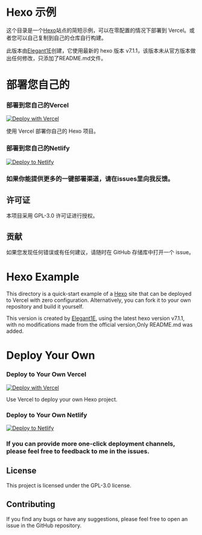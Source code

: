 # Hexo 示例

这个目录是一个[Hexo](https://hexo.io/)站点的简短示例，可以在零配置的情况下部署到 Vercel。或者您可以自己复制到自己的仓库自行构建。

此版本由[Elegant1E](https://github.com/Elegant1E)创建，它使用最新的 hexo 版本 v7.1.1，该版本未从官方版本做出任何修改，只添加了README.md文件。

# 部署您自己的

### 部署到您自己的Vercel

[![Deploy with Vercel](https://vercel.com/button)](https://vercel.com/import/project?template=https://github.com/Elegant1E/hexo-example)

使用 Vercel 部署你自己的 Hexo 项目。

### 部署到您自己的Netlify

[![Deploy to Netlify](https://www.netlify.com/img/deploy/button.svg)](https://app.netlify.com/start/deploy?repository=https://github.com/Elegant1E/hexo-example)

### 如果你能提供更多的一键部署渠道，请在issues里向我反馈。

## 许可证

本项目采用 GPL-3.0 许可证进行授权。

## 贡献

如果您发现任何错误或有任何建议，请随时在 GitHub 存储库中打开一个 issue。

# Hexo Example

This directory is a quick-start example of a [Hexo](https://hexo.io/) site that can be deployed to Vercel with zero configuration. Alternatively, you can fork it to your own repository and build it yourself.

This version is created by [Elegant1E](https://github.com/Elegant1E), using the latest hexo version v7.1.1, with no modifications made from the official version,Only README.md was added.

# Deploy Your Own

### Deploy to Your Own Vercel

[![Deploy with Vercel](https://vercel.com/button)](https://vercel.com/import/project?template=https://github.com/Elegant1E/hexo-example)


Use Vercel to deploy your own Hexo project.

### Deploy to Your Own Netlify

[![Deploy to Netlify](https://www.netlify.com/img/deploy/button.svg)](https://app.netlify.com/start/deploy?repository=https://github.com/Elegant1E/hexo-example)

### If you can provide more one-click deployment channels, please feel free to feedback to me in the issues.

## License
This project is licensed under the GPL-3.0 license.

## Contributing
If you find any bugs or have any suggestions, please feel free to open an issue in the GitHub repository.
